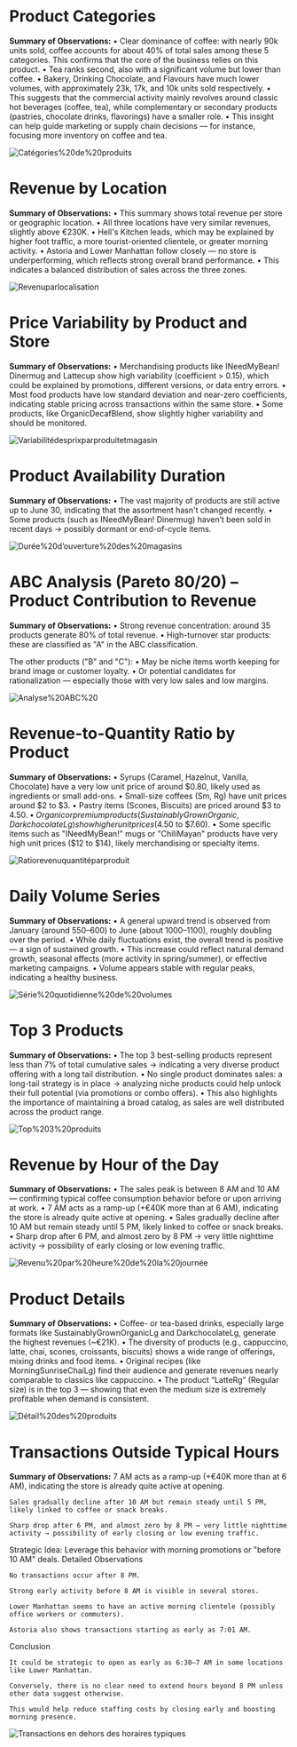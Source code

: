 # Product Categories

**Summary of Observations:**
• Clear dominance of coffee: with nearly 90k units sold, coffee accounts for about 40% of total sales among these 5 categories. This confirms that the core of the business relies on this product.
• Tea ranks second, also with a significant volume but lower than coffee.
• Bakery, Drinking Chocolate, and Flavours have much lower volumes, with approximately 23k, 17k, and 10k units sold respectively.
• This suggests that the commercial activity mainly revolves around classic hot beverages (coffee, tea), while complementary or secondary products (pastries, chocolate drinks, flavorings) have a smaller role.
• This insight can help guide marketing or supply chain decisions — for instance, focusing more inventory on coffee and tea. 

![Catégories%20de%20produits](Catégories%20de%20produits.png)

 # Revenue by Location
**Summary of Observations:**
• This summary shows total revenue per store or geographic location.
• All three locations have very similar revenues, slightly above €230K.
• Hell's Kitchen leads, which may be explained by higher foot traffic, a more tourist-oriented clientele, or greater morning activity.
• Astoria and Lower Manhattan follow closely — no store is underperforming, which reflects strong overall brand performance.
• This indicates a balanced distribution of sales across the three zones.

![Revenuparlocalisation](Revenuparlocalisation.png)
 # Price Variability by Product and Store
**Summary of Observations:**
• Merchandising products like INeedMyBean! Dinermug and Lattecup show high variability (coefficient > 0.15), which could be explained by promotions, different versions, or data entry errors.
• Most food products have low standard deviation and near-zero coefficients, indicating stable pricing across transactions within the same store.
• Some products, like OrganicDecafBlend, show slightly higher variability and should be monitored.

![Variabilitédesprixparproduitetmagasin](Variabilitédesprixparproduitetmagasin.png)
# Product Availability Duration
**Summary of Observations:**
• The vast majority of products are still active up to June 30, indicating that the assortment hasn't changed recently.
• Some products (such as INeedMyBean! Dinermug) haven’t been sold in recent days → possibly dormant or end-of-cycle items.

![Durée%20d’ouverture%20des%20magasins](Durée%20d’ouverture%20des%20magasins.png)
# ABC Analysis (Pareto 80/20) – Product Contribution to Revenue
**Summary of Observations:**
• Strong revenue concentration: around 35 products generate 80% of total revenue.
• High-turnover star products: these are classified as "A" in the ABC classification.

The other products ("B" and "C"):
• May be niche items worth keeping for brand image or customer loyalty.
• Or potential candidates for rationalization — especially those with very low sales and low margins.

![Analyse%20ABC%20](Analyse%20ABC%20.png)
# Revenue-to-Quantity Ratio by Product
**Summary of Observations:**
• Syrups (Caramel, Hazelnut, Vanilla, Chocolate) have a very low unit price of around $0.80, likely used as ingredients or small add-ons.
• Small-size coffees (Sm, Rg) have unit prices around $2 to $3.
• Pastry items (Scones, Biscuits) are priced around $3 to $4.50.
• Organic or premium products (SustainablyGrownOrganic, DarkchocolateLg) show higher unit prices ($4.50 to $7.60).
• Some specific items such as "INeedMyBean!" mugs or "ChiliMayan" products have very high unit prices ($12 to $14), likely merchandising or specialty items.

![Ratiorevenuquantitéparproduit](Ratiorevenuquantitéparproduit.png)
# Daily Volume Series
**Summary of Observations:**
• A general upward trend is observed from January (around 550–600) to June (about 1000–1100), roughly doubling over the period.
• While daily fluctuations exist, the overall trend is positive — a sign of sustained growth.
• This increase could reflect natural demand growth, seasonal effects (more activity in spring/summer), or effective marketing campaigns.
• Volume appears stable with regular peaks, indicating a healthy business.

![Série%20quotidienne%20de%20volumes](Série%20quotidienne%20de%20volumes.png)
# Top 3 Products
**Summary of Observations:**
• The top 3 best-selling products represent less than 7% of total cumulative sales → indicating a very diverse product offering with a long tail distribution.
• No single product dominates sales: a long-tail strategy is in place → analyzing niche products could help unlock their full potential (via promotions or combo offers).
• This also highlights the importance of maintaining a broad catalog, as sales are well distributed across the product range.

![Top%203%20produits](Top%203%20produits.png)
# Revenue by Hour of the Day
**Summary of Observations:**
• The sales peak is between 8 AM and 10 AM — confirming typical coffee consumption behavior before or upon arriving at work.
• 7 AM acts as a ramp-up (+€40K more than at 6 AM), indicating the store is already quite active at opening.
• Sales gradually decline after 10 AM but remain steady until 5 PM, likely linked to coffee or snack breaks.
• Sharp drop after 6 PM, and almost zero by 8 PM → very little nighttime activity → possibility of early closing or low evening traffic.

![Revenu%20par%20heure%20de%20la%20journée](Revenu%20par%20heure%20de%20la%20journée.png)
# Product Details
**Summary of Observations:**
• Coffee- or tea-based drinks, especially large formats like SustainablyGrownOrganicLg and DarkchocolateLg, generate the highest revenues (~€21K).
• The diversity of products (e.g., cappuccino, latte, chai, scones, croissants, biscuits) shows a wide range of offerings, mixing drinks and food items.
• Original recipes (like MorningSunriseChaiLg) find their audience and generate revenues nearly comparable to classics like cappuccino.
• The product “LatteRg” (Regular size) is in the top 3 — showing that even the medium size is extremely profitable when demand is consistent.

![Détail%20des%20produits](Détail%20des%20produits.png)
# Transactions Outside Typical Hours
**Summary of Observations:**
    7 AM acts as a ramp-up (+€40K more than at 6 AM), indicating the store is already quite active at opening.

    Sales gradually decline after 10 AM but remain steady until 5 PM, likely linked to coffee or snack breaks.

    Sharp drop after 6 PM, and almost zero by 8 PM → very little nighttime activity → possibility of early closing or low evening traffic.

 Strategic Idea:
Leverage this behavior with morning promotions or "before 10 AM" deals.
Detailed Observations

    No transactions occur after 8 PM.

    Strong early activity before 8 AM is visible in several stores.

    Lower Manhattan seems to have an active morning clientele (possibly office workers or commuters).

    Astoria also shows transactions starting as early as 7:01 AM.

Conclusion

    It could be strategic to open as early as 6:30–7 AM in some locations like Lower Manhattan.

    Conversely, there is no clear need to extend hours beyond 8 PM unless other data suggest otherwise.

    This would help reduce staffing costs by closing early and boosting morning presence.

    
![Transactions en dehors des horaires typiques](transactions_en_dehors_horaires.png)
